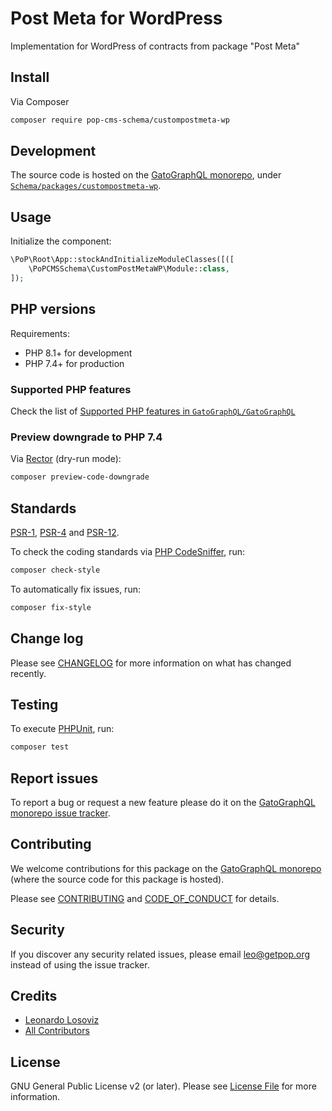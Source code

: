 # Post Meta for WordPress

<!--
[![Build Status][ico-travis]][link-travis]
[![Quality Score][ico-code-quality]][link-code-quality]
[![Software License][ico-license]](LICENSE.md)
[![Latest Version on Packagist][ico-version]][link-packagist]
[![Coverage Status][ico-scrutinizer]][link-scrutinizer]
[![Total Downloads][ico-downloads]][link-downloads]
-->

Implementation for WordPress of contracts from package "Post Meta"

## Install

Via Composer

``` bash
composer require pop-cms-schema/custompostmeta-wp
```

## Development

The source code is hosted on the [GatoGraphQL monorepo](https://github.com/GatoGraphQL/GatoGraphQL), under [`Schema/packages/custompostmeta-wp`](https://github.com/GatoGraphQL/GatoGraphQL/tree/master/layers/Schema/packages/custompostmeta-wp).

## Usage

Initialize the component:

``` php
\PoP\Root\App::stockAndInitializeModuleClasses([([
    \PoPCMSSchema\CustomPostMetaWP\Module::class,
]);
```

## PHP versions

Requirements:

- PHP 8.1+ for development
- PHP 7.4+ for production

### Supported PHP features

Check the list of [Supported PHP features in `GatoGraphQL/GatoGraphQL`](https://github.com/GatoGraphQL/GatoGraphQL/blob/master/docs/supported-php-features.md)

### Preview downgrade to PHP 7.4

Via [Rector](https://github.com/rectorphp/rector) (dry-run mode):

```bash
composer preview-code-downgrade
```

## Standards

[PSR-1](https://www.php-fig.org/psr/psr-1), [PSR-4](https://www.php-fig.org/psr/psr-4) and [PSR-12](https://www.php-fig.org/psr/psr-12).

To check the coding standards via [PHP CodeSniffer](https://github.com/squizlabs/PHP_CodeSniffer), run:

``` bash
composer check-style
```

To automatically fix issues, run:

``` bash
composer fix-style
```

## Change log

Please see [CHANGELOG](CHANGELOG.md) for more information on what has changed recently.

## Testing

To execute [PHPUnit](https://phpunit.de/), run:

``` bash
composer test
```

## Report issues

To report a bug or request a new feature please do it on the [GatoGraphQL monorepo issue tracker](https://github.com/GatoGraphQL/GatoGraphQL/issues).

## Contributing

We welcome contributions for this package on the [GatoGraphQL monorepo](https://github.com/GatoGraphQL/GatoGraphQL) (where the source code for this package is hosted).

Please see [CONTRIBUTING](CONTRIBUTING.md) and [CODE_OF_CONDUCT](CODE_OF_CONDUCT.md) for details.

## Security

If you discover any security related issues, please email leo@getpop.org instead of using the issue tracker.

## Credits

- [Leonardo Losoviz][link-author]
- [All Contributors][link-contributors]

## License

GNU General Public License v2 (or later). Please see [License File](LICENSE.md) for more information.

[ico-version]: https://img.shields.io/packagist/v/pop-cms-schema/custompostmeta-wp.svg?style=flat-square
[ico-license]: https://img.shields.io/badge/license-GPLv2-brightgreen.svg?style=flat-square
[ico-travis]: https://img.shields.io/travis/pop-cms-schema/custompostmeta-wp/master.svg?style=flat-square
[ico-scrutinizer]: https://img.shields.io/scrutinizer/coverage/g/pop-cms-schema/custompostmeta-wp.svg?style=flat-square
[ico-code-quality]: https://img.shields.io/scrutinizer/g/pop-cms-schema/custompostmeta-wp.svg?style=flat-square
[ico-downloads]: https://img.shields.io/packagist/dt/pop-cms-schema/custompostmeta-wp.svg?style=flat-square

[link-packagist]: https://packagist.org/packages/pop-cms-schema/custompostmeta-wp
[link-travis]: https://travis-ci.org/pop-cms-schema/custompostmeta-wp
[link-scrutinizer]: https://scrutinizer-ci.com/g/pop-cms-schema/custompostmeta-wp/code-structure
[link-code-quality]: https://scrutinizer-ci.com/g/pop-cms-schema/custompostmeta-wp
[link-downloads]: https://packagist.org/packages/pop-cms-schema/custompostmeta-wp
[link-author]: https://github.com/leoloso
[link-contributors]: ../../../../../../contributors
